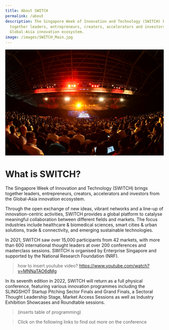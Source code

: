 ```yaml
---
title: About SWITCH
permalink: /about
description: The Singapore Week of Innovation and Technology (SWITCH) brings
  together leaders, entrepreneurs, creators, accelerators and investors from the
  Global-Asia innovation ecosystem.
image: /images/SWITCH_Main.jpg
---
```

![](/images/SWITCH_Main.jpg)
# What is SWITCH?
The Singapore Week of Innovation and Technology (SWITCH) brings together leaders, entrepreneurs, creators, accelerators and investors from the Global-Asia innovation ecosystem. 

Through the open exchange of new ideas, vibrant networks and a line-up of innovation-centric activities, SWITCH provides a global platform to catalyse meaningful collaboration between different fields and markets. The focus industries include healthcare & biomedical sciences, smart cities & urban solutions, trade & connectivity, and emerging sustainable technologies. 

In 2021, SWITCH saw over 15,000 participants from 42 markets, with more than 600 international thought leaders at over 200 conferences and masterclass sessions. SWITCH is organised by Enterprise Singapore and supported by the National Research Foundation (NRF). 

> how to insert youtube video? https://www.youtube.com/watch?v=MNNaTAO6dMg

In its seventh edition in 2022, SWITCH will return as a full physical conference, featuring various innovation programmes including the SLINGSHOT Startup Pitching Sector Finals and Grand Finals, a Sectoral Thought Leadership Stage, Market Access Sessions as well as Industry Exhibition Showcases and Roundtable sessions.  
> (inserts table of programming)   

> Click on the following links to find out more on the conference
